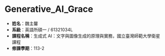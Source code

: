 # Generative_AI_Grace

- **姓名**：魏主馨
- **系級**：英語所碩一 / 61321034L
- **課程名稱**：生成式 AI：文字與圖像生成的原理與實務，國立臺灣師範大學衛星課程
- **修課學期**：113-2
